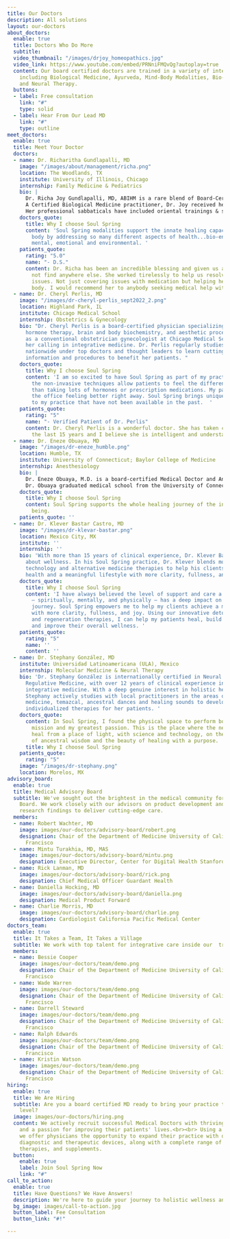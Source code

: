 ```yaml
---
title: Our Doctors
description: All solutions
layout: our-doctors
about_doctors:
  enable: true
  title: Doctors Who Do More
  subtitle: 
  video_thumbnail: "/images/drjoy_homeopathics.jpg"
  video_link: https://www.youtube.com/embed/PRNniFMQvQg?autoplay=true
  content: Our board certified doctors are trained in a variety of integrative disciplines,
    including Biological Medicine, Ayurveda, Mind-Body Modalities, Bio-Energetics
    and Neural Therapy.
  buttons:
  - label: Free consultation
    link: "#"
    type: solid
  - label: Hear From Our Lead MD
    link: "#"
    type: outline
meet_doctors:
  enable: true
  title: Meet Your Doctor
  doctors:
  - name: Dr. Richaritha Gundlapalli, MD
    image: "/images/about/management/richa.png"
    location: The Woodlands, TX
    institute: University of Illinois, Chicago
    internship: Family Medicine & Pediatrics
    bio: |
      Dr. Richa Joy Gundlapalli, MD, ABIHM is a rare blend of Board-Certified Integrative practitioner and expert on Bio Energetics. Dr. Joy studied Family Medicine & Pediatrics at University of Illinois, Chicago where she was also the Chief Resident. She completed her AFMCP Certification from Institute of Functional Medicine and received Advanced Nutrient Therapy (ANT) training for Brain health under Dr. William Walsh.<br/>
      A Certified Biological Medicine practitioner, Dr. Joy received her training in Biological Medicine at Paracelsus Clinic, Switzerland under Dr. Thomas Rau. She has further trained under Dr. Dietrich Klinghardt & Dr. Ralf Oettmeier for specialized therapies. Dr. Joy is also Certified in Bio Energetics & Energy medicine from Wegamed Academy, Germany where she was personally trained under Dr. Peter Mölleney.<br/>
      Her professional sabbaticals have included oriental trainings & study of Acupuncture, Ayurveda, Anthroposophical medicine & related Mind-Body modalities which she effectively blends into her practice
    doctors_quote:
      title: Why I choose Soul Spring
      content: 'Soul Spring modalities support the innate healing capacity of the
        body by addressing so many different aspects of health...bio-energetic, physical,
        mental, emotional and environmental. '
    patients_quote:
      rating: "5.0"
      name: "- D.S."
      content: Dr. Richa has been an incredible blessing and given us answers we could
        not find anywhere else. She worked tirelessly to help us resolve many different
        issues. Not just covering issues with medication but helping heal the whole
        body. I would recommend her to anybody seeking medical help with any issue.
  - name: Dr. Cheryl Perlis, MD
    image: "/images/dr-cheryl-perlis_sept2022_2.png"
    location: Highland Park, IL
    institute: Chicago Medical School
    internship: Obstetrics & Gynecology
    bio: "Dr. Cheryl Perlis is a board-certified physician specializing in natural
      hormone therapy, brain and body biochemistry, and aesthetic procedures.  \nTrained
      as a conventional obstetrician gynecologist at Chicago Medical School, she found
      her calling in integrative medicine. Dr. Perlis regularly studies and trains
      nationwide under top doctors and thought leaders to learn cutting-edge medical
      information and procedures to benefit her patients. "
    doctors_quote:
      title: Why I choose Soul Spring
      content: 'I am so excited to have Soul Spring as part of my practice because
        the non-invasive techniques allow patients to feel the difference much quicker
        than taking lots of hormones or prescription medications. My patients leave
        the office feeling better right away. Soul Spring brings unique modalities
        to my practice that have not been available in the past.  '
    patients_quote:
      rating: "5"
      name: "- Verified Patient of Dr. Perlis"
      content: Dr. Cheryl Perlis is a wonderful doctor. She has taken care of me for
        the last 15 years and I believe she is intelligent and understands my needs.
  - name: Dr. Eneze Obuaya, MD
    image: "/images/dr-eneze_humble.png"
    location: Humble, TX
    institute: University of Connecticut; Baylor College of Medicine
    internship: Anesthesiology
    bio: |
      Dr. Eneze Obuaya, M.D. is a board-certified Medical Doctor and Anesthesiologist, functional medicine trained practitioner, certified medical intuitive, and energy medicine practitioner. She brings all her experience and expertise together to work harmoniously for health and healing of her patients.<br/>
      Dr. Obuaya graduated medical school from the University of Connecticut and received her Anesthesiology specialty training at Baylor College of Medicine. With her love for movement and the innate intelligence of the physical body, she is a CrossFit trainer and certified yoga instructor, currently practicing Tai Chi and Qigong.
    doctors_quote:
      title: Why I choose Soul Spring
      content: Soul Spring supports the whole healing journey of the individual human
        being.
    patients_quote: ''
  - name: Dr. Klever Bastar Castro, MD
    image: "/images/dr-klevar-bastar.png"
    location: Mexico City, MX
    institute: ''
    internship: ''
    bio: 'With more than 15 years of clinical experience, Dr. Klever Bastar is passionate
      about wellness. In his Soul Spring practice, Dr. Klever blends modern medical
      technology and alternative medicine therapies to help his clients achieve maximum
      health and a meaningful lifestyle with more clarity, fullness, and joy. '
    doctors_quote:
      title: Why I choose Soul Spring
      content: 'I have always believed the level of support and care a patient receives
        – spiritually, mentally, and physically – has a deep impact on their wellness
        journey. Soul Spring empowers me to help my clients achieve a meaningful lifestyle
        with more clarity, fullness, and joy. Using our innovative detoxification
        and regeneration therapies, I can help my patients heal, build resilience,
        and improve their overall wellness. '
    patients_quote:
      rating: "5"
      name: ''
      content: ''
  - name: Dr. Stephany González, MD
    institute: Universidad Latinoamericana (ULA), Mexico
    internship: Molecular Medicine & Neural Therapy
    bio: 'Dr. Stephany González is internationally certified in Neural Therapy and
      Regulative Medicine, with over 12 years of clinical experience in holistic and
      integrative medicine. With a deep genuine interest in holistic healing, Dr.
      Stephany actively studies with local practitioners in the areas of Mexican herbal
      medicine, temazcal, ancestral dances and healing sounds to develop unique and
      individualized therapies for her patients. '
    doctors_quote:
      content: In Soul Spring, I found the physical space to perform both my life
        mission and my greatest passion. This is the place where the new world will
        heal from a place of light, with science and technology, on the shoulders
        of ancestral wisdom and the beauty of healing with a purpose.
      title: Why I choose Soul Spring
    patients_quote:
      rating: "5"
    image: "/images/dr-stephany.png"
    location: Morelos, MX
advisory_board:
  enable: true
  title: Medical Advisory Board
  subtitle: We've sought out the brightest in the medical community for our Medical
    Board. We work closely with our advisors on product development and the latest
    research findings to deliver cutting-edge care.
  members:
  - name: Robert Wachter, MD
    image: images/our-doctors/advisory-board/robert.png
    designation: Chair of the Department of Medicine University of California, San
      Francisco
  - name: Mintu Turakhia, MD, MAS
    image: images/our-doctors/advisory-board/mintu.png
    designation: Executive Director, Center for Digital Health Stanford Medicine
  - name: Rick Lanman, MD
    image: images/our-doctors/advisory-board/rick.png
    designation: Chief Medical Officer Guardant Health
  - name: Daniella Hocking, MD
    image: images/our-doctors/advisory-board/daniella.png
    designation: Medical Product Forward
  - name: Charlie Morris, MD
    image: images/our-doctors/advisory-board/charlie.png
    designation: Cardiologist California Pacific Medical Center
doctors_team:
  enable: true
  title: It Takes a Team, It Takes a Village
  subtitle: We work with top talent for integrative care inside our  trusted ecosystem
  members:
  - name: Bessie Cooper
    image: images/our-doctors/team/demo.png
    designation: Chair of the Department of Medicine University of California, San
      Francisco
  - name: Wade Warren
    image: images/our-doctors/team/demo.png
    designation: Chair of the Department of Medicine University of California, San
      Francisco
  - name: Darrell Steward
    image: images/our-doctors/team/demo.png
    designation: Chair of the Department of Medicine University of California, San
      Francisco
  - name: Ralph Edwards
    image: images/our-doctors/team/demo.png
    designation: Chair of the Department of Medicine University of California, San
      Francisco
  - name: Kristin Watson
    image: images/our-doctors/team/demo.png
    designation: Chair of the Department of Medicine University of California, San
      Francisco
hiring:
  enable: true
  title: We Are Hiring
  subtitle: Are you a board certified MD ready to bring your practice to the next
    level?
  image: images/our-doctors/hiring.png
  content: We actively recruit successful Medical Doctors with thriving practices
    and a passion for improving their patients' lives.<br><br> Using a licensing model,
    we offer physicians the opportunity to expand their practice with our proprietary
    diagnostic and therapeutic devices, along with a complete range of modalities,
    therapies, and supplements.
  button:
    enable: true
    label: Join Soul Spring Now
    link: "#"
call_to_action:
  enable: true
  title: Have Questions? We Have Answers!
  description: We're here to guide your journey to holistic wellness and wellbeing.
  bg_image: images/call-to-action.jpg
  button_label: Fee Consultation
  button_link: "#!"

---
```

